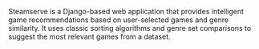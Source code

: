 Steamserve is a Django-based web application that provides intelligent game recommendations based on user-selected games and genre similarity. 
It uses classic sorting algorithms and genre set comparisons to suggest the most relevant games from a dataset.


